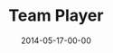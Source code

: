 ---
layout: message
category: message
series: "The New Man"
title: "Team Player"
date: 2014-05-17-00-00
message_id: 864
audio: "http://s3.amazonaws.com/crossroads-media/media/legacy/mp3/thenewman_04.mp3"
audio-duration: ":"
program: "http://s3.amazonaws.com/crossroads-media/media/legacy/documents/05_17-18_14Program_LO.pdf"
description: "Chuck Mingo talks about how the new man is a team player."
video: "https://s3.amazonaws.com/crossroadsvideomessages/thenewman_04.mp4"
video-duration: ":"
video-image: "http://s3.amazonaws.com/crossroads-media/images/legacy/content/thenewman_04_still.jpg"
flag: "N"
---